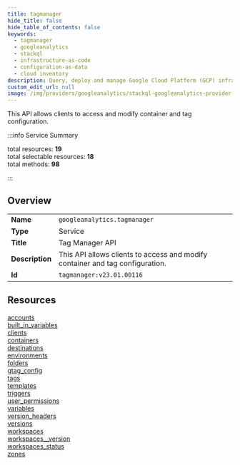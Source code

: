 ```yaml
---
title: tagmanager
hide_title: false
hide_table_of_contents: false
keywords:
  - tagmanager
  - googleanalytics
  - stackql
  - infrastructure-as-code
  - configuration-as-data
  - cloud inventory
description: Query, deploy and manage Google Cloud Platform (GCP) infrastructure and resources using SQL
custom_edit_url: null
image: /img/providers/googleanalytics/stackql-googleanalytics-provider-featured-image.png
---
```

This API allows clients to access and modify container and tag configuration.  
    
:::info Service Summary

<div class="row">
<div class="providerDocColumn">
<span>total resources:&nbsp;<b>19</b></span><br />
<span>total selectable resources:&nbsp;<b>18</b></span><br />
<span>total methods:&nbsp;<b>98</b></span><br />
</div>
</div>

:::

## Overview
<table><tbody>
<tr><td><b>Name</b></td><td><code>googleanalytics.tagmanager</code></td></tr>
<tr><td><b>Type</b></td><td>Service</td></tr>
<tr><td><b>Title</b></td><td>Tag Manager API</td></tr>
<tr><td><b>Description</b></td><td>This API allows clients to access and modify container and tag configuration.</td></tr>
<tr><td><b>Id</b></td><td><code>tagmanager:v23.01.00116</code></td></tr>
</tbody></table>

## Resources
<div class="row">
<div class="providerDocColumn">
<a href="/providers/googleanalytics/tagmanager/accounts/">accounts</a><br />
<a href="/providers/googleanalytics/tagmanager/built_in_variables/">built_in_variables</a><br />
<a href="/providers/googleanalytics/tagmanager/clients/">clients</a><br />
<a href="/providers/googleanalytics/tagmanager/containers/">containers</a><br />
<a href="/providers/googleanalytics/tagmanager/destinations/">destinations</a><br />
<a href="/providers/googleanalytics/tagmanager/environments/">environments</a><br />
<a href="/providers/googleanalytics/tagmanager/folders/">folders</a><br />
<a href="/providers/googleanalytics/tagmanager/gtag_config/">gtag_config</a><br />
<a href="/providers/googleanalytics/tagmanager/tags/">tags</a><br />
<a href="/providers/googleanalytics/tagmanager/templates/">templates</a><br />
</div>
<div class="providerDocColumn">
<a href="/providers/googleanalytics/tagmanager/triggers/">triggers</a><br />
<a href="/providers/googleanalytics/tagmanager/user_permissions/">user_permissions</a><br />
<a href="/providers/googleanalytics/tagmanager/variables/">variables</a><br />
<a href="/providers/googleanalytics/tagmanager/version_headers/">version_headers</a><br />
<a href="/providers/googleanalytics/tagmanager/versions/">versions</a><br />
<a href="/providers/googleanalytics/tagmanager/workspaces/">workspaces</a><br />
<a href="/providers/googleanalytics/tagmanager/workspaces__version/">workspaces__version</a><br />
<a href="/providers/googleanalytics/tagmanager/workspaces_status/">workspaces_status</a><br />
<a href="/providers/googleanalytics/tagmanager/zones/">zones</a><br />
</div>
</div>
